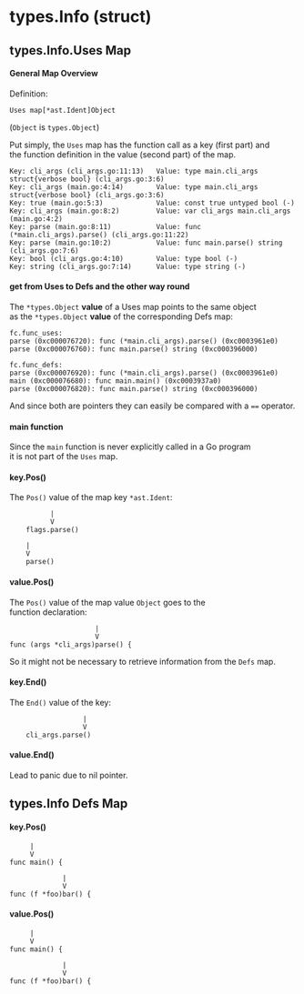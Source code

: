 # types.Info (struct)

## types.Info.Uses Map

#### General Map Overview

Definition:
```
Uses map[*ast.Ident]Object
```
(`Object` is `types.Object`)

Put simply, the `Uses` map has the function call as a key (first part) and \
the function definition in the value (second part) of the map.
```
Key: cli_args (cli_args.go:11:13)	Value: type main.cli_args struct{verbose bool} (cli_args.go:3:6)
Key: cli_args (main.go:4:14)		Value: type main.cli_args struct{verbose bool} (cli_args.go:3:6)
Key: true (main.go:5:3)		        Value: const true untyped bool (-)
Key: cli_args (main.go:8:2)	    	Value: var cli_args main.cli_args (main.go:4:2)
Key: parse (main.go:8:11)		    Value: func (*main.cli_args).parse() (cli_args.go:11:22)
Key: parse (main.go:10:2)		    Value: func main.parse() string (cli_args.go:7:6)
Key: bool (cli_args.go:4:10)		Value: type bool (-)
Key: string	(cli_args.go:7:14)		Value: type string (-)
```

#### get from Uses to Defs and the other way round

The `*types.Object` **value** of a Uses map points to the same object \
as the `*types.Object` **value** of the corresponding Defs map:
```
fc.func_uses:
parse (0xc000076720): func (*main.cli_args).parse() (0xc0003961e0)
parse (0xc000076760): func main.parse() string (0xc000396000)

fc.func_defs:
parse (0xc000076920): func (*main.cli_args).parse() (0xc0003961e0)
main (0xc000076680): func main.main() (0xc0003937a0)
parse (0xc000076820): func main.parse() string (0xc000396000)
```

And since both are pointers they can easily be compared with a `==` operator.

#### main function

Since the `main` function is never explicitly called in a Go program \
it is not part of the `Uses` map.

#### key.Pos()

The `Pos()` value of the map key `*ast.Ident`:

```
          |
          V
    flags.parse()

    |
    V
    parse()
```

#### value.Pos()

The `Pos()` value of the map value `Object` goes to the \
function declaration:
```
                     |
                     V
func (args *cli_args)parse() {
```

So it might not be necessary to retrieve information from the `Defs` map.

#### key.End()

The `End()` value of the key:
```
                  |
                  V
    cli_args.parse()
```

#### value.End()

Lead to panic due to nil pointer.


## types.Info Defs Map

#### key.Pos()

```
     |
     V
func main() {
```

```
             |
             V
func (f *foo)bar() {
```

#### value.Pos()

```
     |
     V
func main() {
```

```
             |
             V
func (f *foo)bar() {
```
